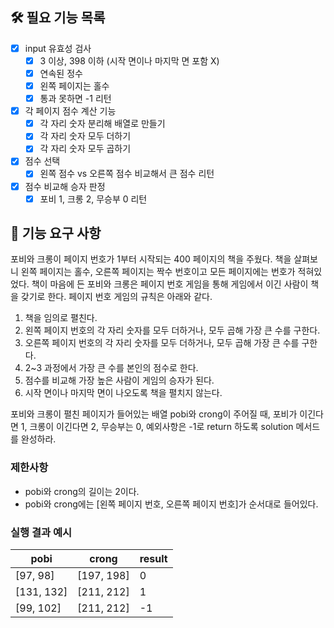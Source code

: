 ## 🛠 필요 기능 목록

- [x] input 유효성 검사
    - [x] 3 이상, 398 이하 (시작 면이나 마지막 면 포함 X)
    - [x] 연속된 정수
    - [x] 왼쪽 페이지는 홀수
    - [x] 통과 못하면 -1 리턴

- [x] 각 페이지 점수 계산 기능
    - [x] 각 자리 숫자 분리해 배열로 만들기
    - [x] 각 자리 숫자 모두 더하기
    - [x] 각 자리 숫자 모두 곱하기

- [x] 점수 선택
    - [x] 왼쪽 점수 vs 오른쪽 점수 비교해서 큰 점수 리턴

- [x] 점수 비교해 승자 판정
    - [x] 포비 1, 크롱 2, 무승부 0 리턴

## 🚀 기능 요구 사항

포비와 크롱이 페이지 번호가 1부터 시작되는 400 페이지의 책을 주웠다. 책을 살펴보니 왼쪽 페이지는 홀수, 오른쪽 페이지는 짝수 번호이고 모든 페이지에는 번호가 적혀있었다. 책이 마음에 든 포비와 크롱은 페이지 번호 게임을 통해 게임에서 이긴 사람이 책을 갖기로 한다. 페이지 번호 게임의 규칙은 아래와 같다.

1. 책을 임의로 펼친다.
2. 왼쪽 페이지 번호의 각 자리 숫자를 모두 더하거나, 모두 곱해 가장 큰 수를 구한다.
3. 오른쪽 페이지 번호의 각 자리 숫자를 모두 더하거나, 모두 곱해 가장 큰 수를 구한다.
4. 2~3 과정에서 가장 큰 수를 본인의 점수로 한다.
5. 점수를 비교해 가장 높은 사람이 게임의 승자가 된다.
6. 시작 면이나 마지막 면이 나오도록 책을 펼치지 않는다.

포비와 크롱이 펼친 페이지가 들어있는 배열 pobi와 crong이 주어질 때, 포비가 이긴다면 1, 크롱이 이긴다면 2, 무승부는 0, 예외사항은 -1로 return 하도록 solution 메서드를 완성하라.

### 제한사항

- pobi와 crong의 길이는 2이다.
- pobi와 crong에는 [왼쪽 페이지 번호, 오른쪽 페이지 번호]가 순서대로 들어있다.

### 실행 결과 예시

| pobi       | crong      | result |
| ---------- | ---------- | ------ |
| [97, 98]   | [197, 198] | 0      |
| [131, 132] | [211, 212] | 1      |
| [99, 102]  | [211, 212] | -1     |
